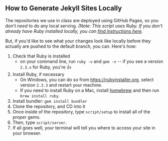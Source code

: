 ## How to Generate Jekyll Sites Locally

The repositories we use in class are deployed using GitHub Pages, so you don't _need_ to do any local serving. _(Note: This script uses Ruby. If you don't already have Ruby installed locally, you can [find instructions here](https://www.ruby-lang.org/en/documentation/installation/)._

But, if you'd like to see what your changes look like locally before they actually are pushed to the default branch, you can. Here's how:

1. Check that Ruby is installed
   - on your command line, run `ruby -v` and `gem -v` -- if you see a version `2.3.x` for Ruby, you're :+1:
1. Install Ruby, if necessary
   - On Windows, you can do so from https://rubyinstaller.org, select version `2.3.3` and restart your machine.
   - If you need to install Ruby on a Mac, install [homebrew](https://brew.sh) and then run `brew install ruby`.
1. Install bundler: `gem install bundler`
1. Clone the repository, and CD into it
1. Once inside of the repository, type `script/setup` to install all of the proper gems. 
1. Then, type `script/server`.
1. If all goes well, your terminal will tell you where to access your site in your browser.
